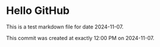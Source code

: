 # Hello GitHub
This is a test markdown file for date 2024-11-07.

This commit was created at exactly 12:00 PM on 2024-11-07.
